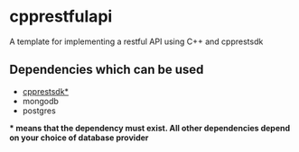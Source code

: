 # cpprestfulapi
A template for implementing a restful API using C++ and cpprestsdk

<h2>Dependencies which can be used</h2>
<ul>
  <li><a href="https://github.com/microsoft/cpprestsdk">cpprestsdk*</a></li>
  <li><a>mongodb</a></li>
  <li><a>postgres</a></li>
</ul>

<strong>* means that the dependency must exist. All other dependencies depend on your choice of database provider</strong>
